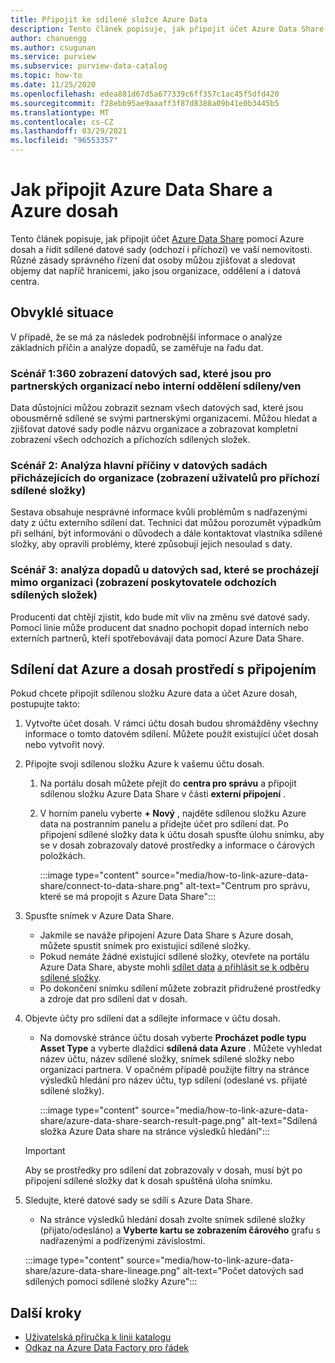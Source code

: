```yaml
---
title: Připojit ke sdílené složce Azure Data
description: Tento článek popisuje, jak připojit účet Azure Data Share pomocí Azure dosah k prohledání prostředků a sledovat datovou řadu.
author: chanuengg
ms.author: csugunan
ms.service: purview
ms.subservice: purview-data-catalog
ms.topic: how-to
ms.date: 11/25/2020
ms.openlocfilehash: edea881d67d5a677339c6ff357c1ac45f5dfd420
ms.sourcegitcommit: f28ebb95ae9aaaff3f87d8388a09b41e0b3445b5
ms.translationtype: MT
ms.contentlocale: cs-CZ
ms.lasthandoff: 03/29/2021
ms.locfileid: "96553357"
---
```

# <a name="how-to-connect-azure-data-share-and-azure-purview"></a>Jak připojit Azure Data Share a Azure dosah

Tento článek popisuje, jak připojit účet [Azure Data Share](../data-share/overview.md) pomocí Azure dosah a řídit sdílené datové sady (odchozí i příchozí) ve vaší nemovitosti. Různé zásady správného řízení dat osoby můžou zjišťovat a sledovat objemy dat napříč hranicemi, jako jsou organizace, oddělení a i datová centra.

## <a name="common-scenarios"></a>Obvyklé situace

V případě, že se má za následek podrobnější informace o analýze základních příčin a analýze dopadů, se zaměřuje na řadu dat.

### <a name="scenario-1-360-view-of-datasets-shared-inout-for-a-partner-organization-or-internal-department"></a>Scénář 1:360 zobrazení datových sad, které jsou pro partnerských organizací nebo interní oddělení sdíleny/ven

Data důstojníci můžou zobrazit seznam všech datových sad, které jsou obousměrně sdílené se svými partnerskými organizacemi. Můžou hledat a zjišťovat datové sady podle názvu organizace a zobrazovat kompletní zobrazení všech odchozích a příchozích sdílených složek.

### <a name="scenario-2-root-cause-analysis---upstream-dependency-on-datasets-coming-into-organization-consumer-view-of-incoming-shares"></a>Scénář 2: Analýza hlavní příčiny v datových sadách přicházejících do organizace (zobrazení uživatelů pro příchozí sdílené složky)

Sestava obsahuje nesprávné informace kvůli problémům s nadřazenými daty z účtu externího sdílení dat. Technici dat můžou porozumět výpadkům při selhání, být informováni o důvodech a dále kontaktovat vlastníka sdílené složky, aby opravili problémy, které způsobují jejich nesoulad s daty.

### <a name="scenario-3-impact-analysis-on-datasets-going-outside-organization-provider-view-of-outgoing-shares"></a>Scénář 3: analýza dopadů u datových sad, které se procházejí mimo organizaci (zobrazení poskytovatele odchozích sdílených složek)

Producenti dat chtějí zjistit, kdo bude mít vliv na změnu své datové sady. Pomocí linie může producent dat snadno pochopit dopad interních nebo externích partnerů, kteří spotřebovávají data pomocí Azure Data Share.

## <a name="azure-data-share-and-purview-connected-experience"></a>Sdílení dat Azure a dosah prostředí s připojením

Pokud chcete připojit sdílenou složku Azure data a účet Azure dosah, postupujte takto:

1. Vytvořte účet dosah. V rámci účtu dosah budou shromážděny všechny informace o tomto datovém sdílení. Můžete použít existující účet dosah nebo vytvořit nový.

1. Připojte svoji sdílenou složku Azure k vašemu účtu dosah.

    1. Na portálu dosah můžete přejít do **centra pro správu** a připojit sdílenou složku Azure Data Share v části **externí připojení** .
    1. V horním panelu vyberte **+ Nový** , najděte sdílenou složku Azure data na postranním panelu a přidejte účet pro sdílení dat. Po připojení sdílené složky data k účtu dosah spusťte úlohu snímku, aby se v dosah zobrazovaly datové prostředky a informace o čárových položkách.

       :::image type="content" source="media/how-to-link-azure-data-share/connect-to-data-share.png" alt-text="Centrum pro správu, které se má propojit s Azure Data Share":::

1. Spusťte snímek v Azure Data Share.

    - Jakmile se naváže připojení Azure Data Share s Azure dosah, můžete spustit snímek pro existující sdílené složky. 
    - Pokud nemáte žádné existující sdílené složky, otevřete na portálu Azure Data Share, abyste mohli [sdílet data](../data-share/share-your-data.md) [a přihlásit se k odběru sdílené složky](../data-share/subscribe-to-data-share.md).
    - Po dokončení snímku sdílení můžete zobrazit přidružené prostředky a zdroje dat pro sdílení dat v dosah.

1. Objevte účty pro sdílení dat a sdílejte informace v účtu dosah.

    - Na domovské stránce účtu dosah vyberte **Procházet podle typu Asset Type** a vyberte dlaždici **sdílená data Azure** . Můžete vyhledat název účtu, název sdílené složky, snímek sdílené složky nebo organizaci partnera. V opačném případě použijte filtry na stránce výsledků hledání pro název účtu, typ sdílení (odeslané vs. přijaté sdílené složky).

       :::image type="content" source="media/how-to-link-azure-data-share/azure-data-share-search-result-page.png" alt-text="Sdílená složka Azure Data share na stránce výsledků hledání":::

    >[!Important]
    >Aby se prostředky pro sdílení dat zobrazovaly v dosah, musí být po připojení sdílené složky dat k dosah spuštěná úloha snímku.

1. Sledujte, které datové sady se sdílí s Azure Data Share.

    - Na stránce výsledků hledání dosah zvolte snímek sdílené složky (přijato/odesláno) a **Vyberte kartu se zobrazením čárového** grafu s nadřazenými a podřízenými závislostmi.

    :::image type="content" source="media/how-to-link-azure-data-share/azure-data-share-lineage.png" alt-text="Počet datových sad sdílených pomocí sdílené složky Azure":::

## <a name="next-steps"></a>Další kroky

- [Uživatelská příručka k linii katalogu](catalog-lineage-user-guide.md)
- [Odkaz na Azure Data Factory pro řádek](how-to-link-azure-data-factory.md)
